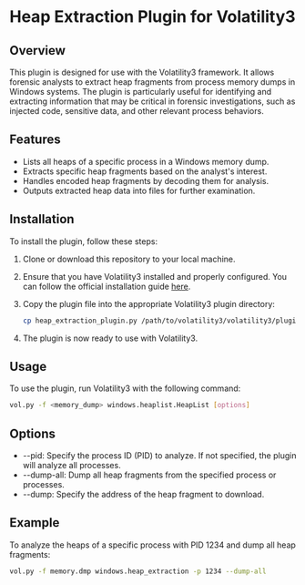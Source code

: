 # Heap Extraction Plugin for Volatility3

## Overview

This plugin is designed for use with the Volatility3 framework. It allows forensic analysts to extract heap fragments from process memory dumps in Windows systems. The plugin is particularly useful for identifying and extracting information that may be critical in forensic investigations, such as injected code, sensitive data, and other relevant process behaviors.


## Features

- Lists all heaps of a specific process in a Windows memory dump.
- Extracts specific heap fragments based on the analyst's interest.
- Handles encoded heap fragments by decoding them for analysis.
- Outputs extracted heap data into files for further examination.


## Installation

To install the plugin, follow these steps:

1. Clone or download this repository to your local machine.
2. Ensure that you have Volatility3 installed and properly configured. You can follow the official installation guide [here](https://volatilityfoundation.org/installation).
3. Copy the plugin file into the appropriate Volatility3 plugin directory:

    ```bash
    cp heap_extraction_plugin.py /path/to/volatility3/volatility3/plugins/windows/
    ```

4. The plugin is now ready to use with Volatility3.

## Usage

To use the plugin, run Volatility3 with the following command:

```bash
vol.py -f <memory_dump> windows.heaplist.HeapList [options]
 ```

## Options

- --pid: Specify the process ID (PID) to analyze. If not specified, the plugin will analyze all processes.
- --dump-all: Dump all heap fragments from the specified process or processes.
- --dump: Specify the address of the heap fragment to download.


## Example
To analyze the heaps of a specific process with PID 1234 and dump all heap fragments:

```bash
vol.py -f memory.dmp windows.heap_extraction -p 1234 --dump-all
```


